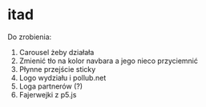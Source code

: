 # itad

Do zrobienia:
1. Carousel żeby działała
2. Zmienić tło na kolor navbara a jego nieco przyciemnić
3. Płynne przejście sticky
4. Logo wydziału i pollub.net
5. Loga partnerów (?)
6. Fajerwejki z p5.js
